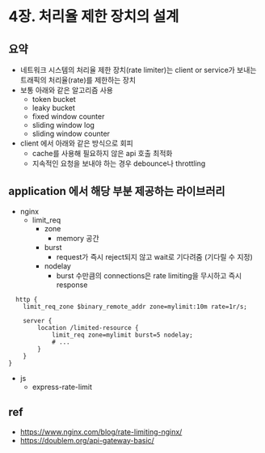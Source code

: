 # 4장. 처리율 제한 장치의 설계

## 요약

- 네트워크 시스템의 처리율 제한 장치(rate limiter)는 client or service가 보내는 트래픽의 처리율(rate)를 제한하는 장치
- 보통 아래와 같은 알고리즘 사용
  - token bucket
  - leaky bucket
  - fixed window counter
  - sliding window log
  - sliding window counter
- client 에서 아래와 같은 방식으로 회피
  - cache를 사용해 필요하지 않은 api 호출 최적화
  - 지속적인 요청을 보내야 하는 경우 debounce나 throttling

## application 에서 해당 부분 제공하는 라이브러리

- nginx
  - limit_req
    - zone
      - memory 공간
    - burst
      - request가 즉시 reject되지 않고 wait로 기다려줌 (기다릴 수 지정)
    - nodelay
      - burst 수만큼의 connections은 rate limiting을 무시하고 즉시 response

```nginx
  http {
    limit_req_zone $binary_remote_addr zone=mylimit:10m rate=1r/s;

    server {
        location /limited-resource {
            limit_req zone=mylimit burst=5 nodelay;
            # ...
        }
    }
}

```

- js
  - express-rate-limit

## ref

- https://www.nginx.com/blog/rate-limiting-nginx/
- https://doublem.org/api-gateway-basic/
